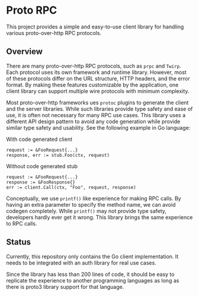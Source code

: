 # Proto RPC

This project provides a simple and easy-to-use client library for
handling various proto-over-http RPC protocols.

## Overview

There are many proto-over-http RPC protocols, such as `prpc` and
`Twirp`. Each protocol uses its own framework and runtime library.
However, most of these protocols differ on the URL structure, HTTP
headers, and the error format. By making these features customizable
by the application, one client library can support multiple wire
protocols with minimum complexity.

Most proto-over-http frameworks ues `protoc` plugins to generate the
client and the server libraries. While such libraries provide type
safety and ease of use, it is often not necessary for many RPC use
cases. This library uses a different API design pattern to avoid any
code generation while provide similar type safety and usability. See
the following example in Go language:

With code generated client
```
request := &FooRequest{...}
response, err := stub.Foo(ctx, request)
```

Without code generated stub
```
request := &FooRequest{...}
response := &FooResponse{}
err := client.Call(ctx, "Foo", request, response)
```

Conceptually, we use `printf()` like experience for making RPC
calls. By having an extra parameter to specify the method name,
we can avoid codegen completely. While `printf()` may not provide
type safety, developers hardly ever get it wrong. This library
brings the same experience to RPC calls.

## Status

Currently, this repository only contains the Go client implementation.
It needs to be integrated with an auth library for real use cases.

Since the library has less than 200 lines of code, it should be easy
to replicate the experience to another programming languages as long
as there is proto3 library support for that language.
